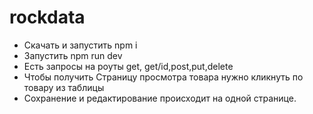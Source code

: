 # rockdata
* Скачать и запустить npm i
* Запустить npm run dev
* Есть запросы на роуты get, get/id,post,put,delete
* Чтобы получить Страницу просмотра товара нужно кликнуть по товару из таблицы 
* Сохранение и редактирование происходит на одной странице.
